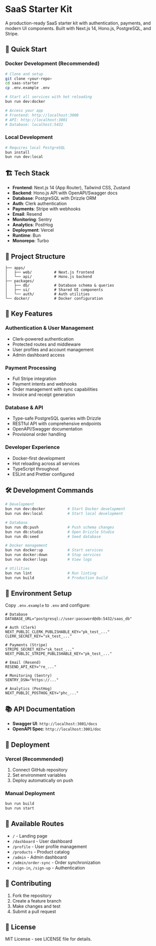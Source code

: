 # SaaS Starter Kit

A production-ready SaaS starter kit with authentication, payments, and modern UI components. Built with Next.js 14, Hono.js, PostgreSQL, and Stripe.

## 🚀 Quick Start

### Docker Development (Recommended)

```bash
# Clone and setup
git clone <your-repo>
cd saas-starter
cp .env.example .env

# Start all services with hot reloading
bun run dev:docker

# Access your app
# Frontend: http://localhost:3000
# API: http://localhost:3001
# Database: localhost:5432
```

### Local Development

```bash
# Requires local PostgreSQL
bun install
bun run dev:local
```

## 🏗️ Tech Stack

- **Frontend**: Next.js 14 (App Router), Tailwind CSS, Zustand
- **Backend**: Hono.js API with OpenAPI/Swagger docs
- **Database**: PostgreSQL with Drizzle ORM
- **Auth**: Clerk authentication
- **Payments**: Stripe with webhooks
- **Email**: Resend
- **Monitoring**: Sentry
- **Analytics**: PostHog
- **Deployment**: Vercel
- **Runtime**: Bun
- **Monorepo**: Turbo

## 📁 Project Structure

```text
├── apps/
│   ├── web/          # Next.js frontend
│   └── api/          # Hono.js backend
├── packages/
│   ├── db/           # Database schema & queries
│   ├── ui/           # Shared UI components
│   └── auth/         # Auth utilities
└── docker/           # Docker configuration
```

## 🔧 Key Features

### Authentication & User Management

- Clerk-powered authentication
- Protected routes and middleware
- User profiles and account management
- Admin dashboard access

### Payment Processing

- Full Stripe integration
- Payment intents and webhooks
- Order management with sync capabilities
- Invoice and receipt generation

### Database & API

- Type-safe PostgreSQL queries with Drizzle
- RESTful API with comprehensive endpoints
- OpenAPI/Swagger documentation
- Provisional order handling

### Developer Experience

- Docker-first development
- Hot reloading across all services
- TypeScript throughout
- ESLint and Prettier configured

## 🛠️ Development Commands

```bash
# Development
bun run dev:docker          # Start Docker development
bun run dev:local           # Start local development

# Database
bun run db:push             # Push schema changes
bun run db:studio           # Open Drizzle Studio
bun run db:seed             # Seed database

# Docker management
bun run docker:up           # Start services
bun run docker:down         # Stop services
bun run docker:logs         # View logs

# Utilities
bun run lint                # Run linting
bun run build               # Production build
```

## 🔐 Environment Setup

Copy `.env.example` to `.env` and configure:

```env
# Database
DATABASE_URL="postgresql://user:password@db:5432/saas_db"

# Auth (Clerk)
NEXT_PUBLIC_CLERK_PUBLISHABLE_KEY="pk_test_..."
CLERK_SECRET_KEY="sk_test_..."

# Payments (Stripe)
STRIPE_SECRET_KEY="sk_test_..."
NEXT_PUBLIC_STRIPE_PUBLISHABLE_KEY="pk_test_..."

# Email (Resend)
RESEND_API_KEY="re_..."

# Monitoring (Sentry)
SENTRY_DSN="https://..."

# Analytics (PostHog)
NEXT_PUBLIC_POSTHOG_KEY="phc_..."
```

## 📚 API Documentation

- **Swagger UI**: `http://localhost:3001/docs`
- **OpenAPI Spec**: `http://localhost:3001/doc`

## 🚀 Deployment

### Vercel (Recommended)

1. Connect GitHub repository
2. Set environment variables
3. Deploy automatically on push

### Manual Deployment

```bash
bun run build
bun run start
```

## 📖 Available Routes

- `/` - Landing page
- `/dashboard` - User dashboard
- `/profile` - User profile management
- `/products` - Product catalog
- `/admin` - Admin dashboard
- `/admin/order-sync` - Order synchronization
- `/sign-in`, `/sign-up` - Authentication

## 🤝 Contributing

1. Fork the repository
2. Create a feature branch
3. Make changes and test
4. Submit a pull request

## 📄 License

MIT License - see LICENSE file for details.
